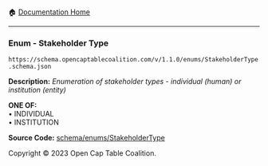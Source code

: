 :house: [Documentation Home](../../../README.md)

---

### Enum - Stakeholder Type

`https://schema.opencaptablecoalition.com/v/1.1.0/enums/StakeholderType.schema.json`

**Description:** _Enumeration of stakeholder types - individual (human) or institution (entity)_

**ONE OF:**</br>&bull; INDIVIDUAL </br>&bull; INSTITUTION

**Source Code:** [schema/enums/StakeholderType](../../../../schema/enums/StakeholderType.schema.json)

Copyright © 2023 Open Cap Table Coalition.
